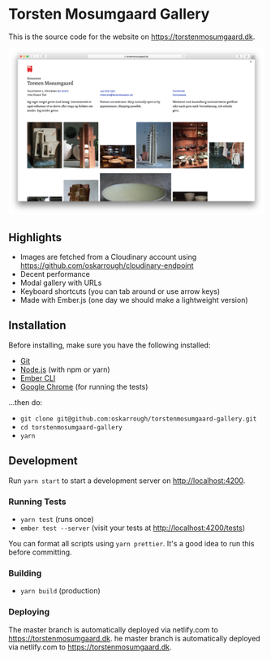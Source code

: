 # Torsten Mosumgaard Gallery

This is the source code for the website on https://torstenmosumgaard.dk.

![screenshot](./screenshot.png)

## Highlights

- Images are fetched from a Cloudinary account using https://github.com/oskarrough/cloudinary-endpoint
- Decent performance
- Modal gallery with URLs
- Keyboard shortcuts (you can tab around or use arrow keys)
- Made with Ember.js (one day we should make a lightweight version)

## Installation

Before installing, make sure you have the following installed:

* [Git](https://git-scm.com/)
* [Node.js](https://nodejs.org/) (with npm or yarn)
* [Ember CLI](https://ember-cli.com/)
* [Google Chrome](https://google.com/chrome/) (for running the tests)

…then do:

* `git clone git@github.com:oskarrough/torstenmosumgaard-gallery.git`
* `cd torstenmosumgaard-gallery`
* `yarn`

## Development

Run `yarn start` to start a development server on [http://localhost:4200](http://localhost:4200).

### Running Tests

* `yarn test` (runs once)
* `ember test --server` (visit your tests at [http://localhost:4200/tests](http://localhost:4200/tests))

You can format all scripts using `yarn prettier`. It's a good idea to run this before committing.

### Building

* `yarn build` (production)

### Deploying

The master branch is automatically deployed via netlify.com to https://torstenmosumgaard.dk.
he master branch is automatically deployed via netlify.com to https://torstenmosumgaard.dk.
